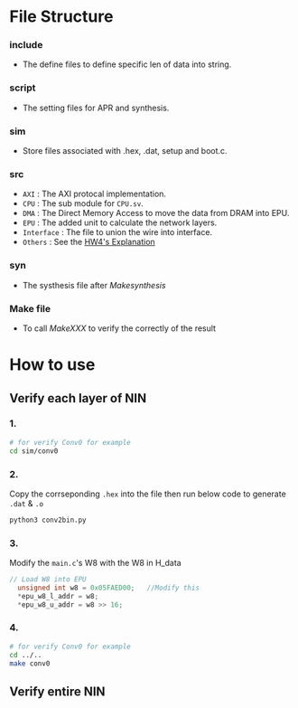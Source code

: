 # File Structure
### include
* The define files to define specific len of data into string.
### script
* The setting files for APR and synthesis.
### sim
* Store files associated with .hex, .dat, setup and boot.c.
### src
* `AXI` : The AXI protocal implementation.
* `CPU` : The sub module for `CPU.sv`.
* `DMA` : The Direct Memory Access to move the data from DRAM into EPU.
* `EPU` : The added unit to calculate the network layers.
* `Interface` : The file to union the wire into interface.
* `Others` : See the [HW4's Explanation](https://github.com/yuchengwang1121/VLSI-System-Design/tree/main/HW4/DOC)
### syn
* The systhesis file after $Make synthesis$
### Make file
* To call $Make XXX$ to verify the correctly of the result

# How to use
## Verify each layer of NIN
### 1. 
```bash
# for verify Conv0 for example
cd sim/conv0
```
### 2. 
Copy the corrseponding `.hex` into the file then run below code to generate `.dat` & `.o` 
```python
python3 conv2bin.py
```
### 3.
Modify the `main.c`'s W8 with the W8 in H_data
```c
// Load W8 into EPU
  unsigned int w8 = 0x05FAED00;   //Modify this
  *epu_w8_l_addr = w8;
  *epu_w8_u_addr = w8 >> 16;
```
### 4.
```bash
# for verify Conv0 for example
cd ../..
make conv0
```

## Verify entire NIN

